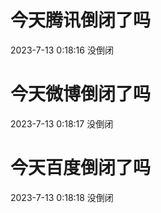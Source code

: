 # 今天腾讯倒闭了吗

2023-7-13 0:18:16 没倒闭

# 今天微博倒闭了吗

2023-7-13 0:18:17 没倒闭

# 今天百度倒闭了吗

2023-7-13 0:18:18 没倒闭

